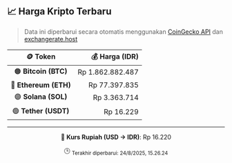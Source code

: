 

<!-- HARGA_KRIPTO -->
## 📈 Harga Kripto Terbaru

> Data ini diperbarui secara otomatis menggunakan [CoinGecko API](https://www.coingecko.com/) dan [exchangerate.host](https://exchangerate.host/)

<div align="center">

| 🪙 Token | 💰 Harga (IDR) |
|:------:|---------------:|
| 🟠 **Bitcoin (BTC)**   | Rp 1.862.882.487 |
| 🔵 **Ethereum (ETH)**  | Rp 77.397.835 |
| 🟣 **Solana (SOL)**    | Rp 3.363.714 |
| 🟢 **Tether (USDT)**   | Rp 16.229 |

---

💱 **Kurs Rupiah (USD → IDR)**: Rp 16.220

🕒 <sub>Terakhir diperbarui: 24/8/2025, 15.26.24</sub>

</div>
<!-- /HARGA_KRIPTO -->
